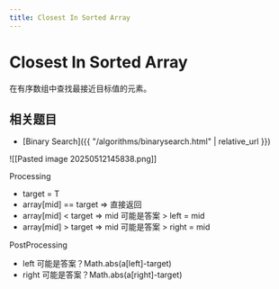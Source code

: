 ```yaml
---
title: Closest In Sorted Array
---
```


# Closest In Sorted Array

在有序数组中查找最接近目标值的元素。

## 相关题目

- [Binary Search]({{ "/algorithms/binarysearch.html" | relative_url }})

![[Pasted image 20250512145838.png]]

Processing

- target = T
- array[mid] == target => 直接返回
- array[mid] < target => mid 可能是答案 > left = mid
- array[mid] > target => mid 可能是答案 > right = mid

PostProcessing

- left 可能是答案？Math.abs(a[left]-target)
- right 可能是答案？Math.abs(a[right]-target)
